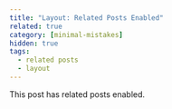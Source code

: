```yaml
---
title: "Layout: Related Posts Enabled"
related: true
category: [minimal-mistakes]
hidden: true
tags:
  - related posts
  - layout
---
```


This post has related posts enabled.
<!--stackedit_data:
eyJoaXN0b3J5IjpbLTMxMjM1Njk3XX0=
-->
